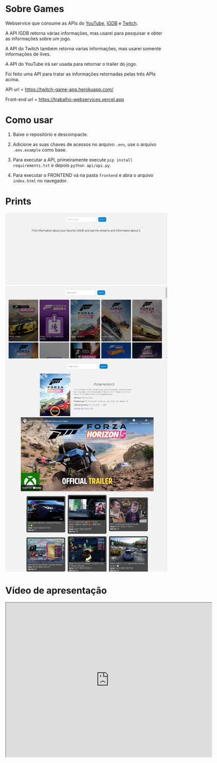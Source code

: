 # Sobre Games

Webservice que consume as APIs do <a href="https://developers.google.com/youtube/v3" target="_blank">YouTube</a>, <a href="https://api-docs.igdb.com/#about" target="_blank">IGDB</a> e <a href="https://dev.twitch.tv/docs/api/" target="_blank">Twitch</a>.

A API IGDB retorna várias informações, mas usarei para pesquisar e obter as informações sobre um jogo.

A API do Twitch também retorna varias informações, mas usarei somente informações de lives.

A API do YouTube irá ser usada para retornar o trailer do jogo.

Foi feito uma API para tratar as informações retornadas pelas três APIs acima.

API url = https://twitch-game-app.herokuapp.com/

Front-end url = https://trabalho-webservices.vercel.app

# Como usar

1. Baixe o repositório e descompacte.

2. Adicione as suas chaves de acessos no arquivo ```.env```, use o arquivo ```.env.example``` como base.

3. Para executar a API, primeiramente execute ```pip install requirements.txt``` e depois ```python api/api.py```.

4. Para executar o FRONTEND vá na pasta ```frontend``` e abra o arquivo ```index.html``` no navegador.

# Prints

<img src="assets/home.png">
<img src="assets/search.png">
<img src="assets/game-info.png">


# Vídeo de apresentação

<iframe src="https://drive.google.com/file/d/1nuZB-iX8SRCjaCQXp6MvGKSzh0CyFnxt/preview" width="640" height="480" allow="autoplay"></iframe>